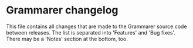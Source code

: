 # Grammarer changelog
This file contains all changes that are made to the Grammarer source code between releases. The list is separated into 'Features' and 'Bug fixes'. There may be a 'Notes' section at the bottom, too.